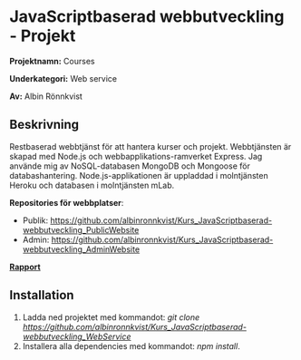 # JavaScriptbaserad webbutveckling - Projekt
__Projektnamn:__ Courses

__Underkategori:__ Web service

__Av:__ Albin Rönnkvist
## Beskrivning
Restbaserad webbtjänst för att hantera kurser och projekt. Webbtjänsten är skapad med Node.js och webbapplikations-ramverket Express. Jag använde mig av NoSQL-databasen MongoDB och Mongoose för databashantering. Node.js-applikationen är uppladdad i molntjänsten Heroku och databasen i molntjänsten mLab.

__Repositories för webbplatser__:
* Publik: https://github.com/albinronnkvist/Kurs_JavaScriptbaserad-webbutveckling_PublicWebsite
* Admin: https://github.com/albinronnkvist/Kurs_JavaScriptbaserad-webbutveckling_AdminWebsite

[__Rapport__](https://albinronnkvist.se/skola/dt162g/projekt/rapport.pdf)
## Installation
1. Ladda ned projektet med kommandot: _git clone https://github.com/albinronnkvist/Kurs_JavaScriptbaserad-webbutveckling_WebService_
2. Installera alla dependencies med kommandot: _npm install_.

